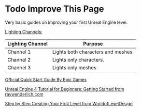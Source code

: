 # Todo Improve This Page

Very basic guides on improving your first Unreal Engine level.



[Lighting Channels:](https://docs.unrealengine.com/en-US/Engine/Rendering/LightingAndShadows/LightingChannels/index.html)

| Lighting Channel | Purpose                            |
| ---------------- | ---------------------------------- |
| Channel 1        | Lights both characters and meshes. |
| Channel 2        | Lights only characters.            |
| Channel 3        | Lights only meshes.                |



[Official Quick Start Guide By Epic Games](https://docs.unrealengine.com/en-US/Engine/QuickStart/index.html)

[Unreal Engine 4 Tutorial for Beginners: Getting Started from raywenderlich.com](https://www.raywenderlich.com/771-unreal-engine-4-tutorial-for-beginners-getting-started)

[Step by Step Creating Your First Level from WorldofLevelDesign](https://www.worldofleveldesign.com/categories/ue4/ue4-step-by-step-first-simple-level.php)